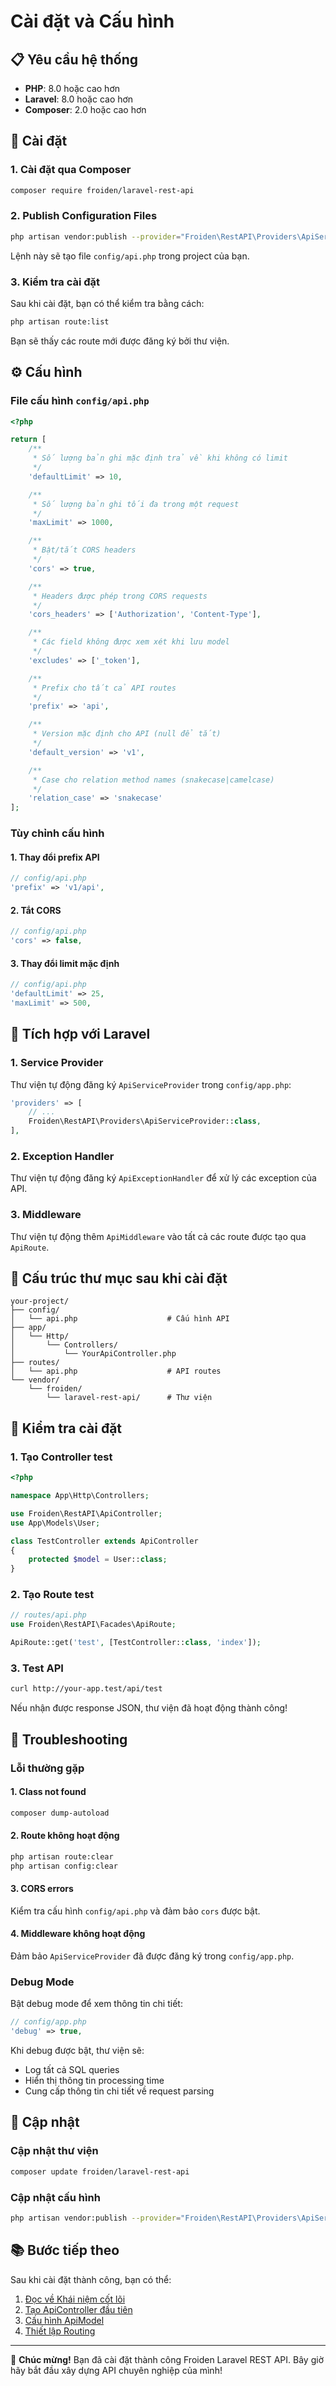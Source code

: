 # Cài đặt và Cấu hình

## 📋 Yêu cầu hệ thống

- **PHP**: 8.0 hoặc cao hơn
- **Laravel**: 8.0 hoặc cao hơn
- **Composer**: 2.0 hoặc cao hơn

## 🚀 Cài đặt

### 1. Cài đặt qua Composer

```bash
composer require froiden/laravel-rest-api
```

### 2. Publish Configuration Files

```bash
php artisan vendor:publish --provider="Froiden\RestAPI\Providers\ApiServiceProvider"
```

Lệnh này sẽ tạo file `config/api.php` trong project của bạn.

### 3. Kiểm tra cài đặt

Sau khi cài đặt, bạn có thể kiểm tra bằng cách:

```bash
php artisan route:list
```

Bạn sẽ thấy các route mới được đăng ký bởi thư viện.

## ⚙️ Cấu hình

### File cấu hình `config/api.php`

```php
<?php

return [
    /**
     * Số lượng bản ghi mặc định trả về khi không có limit
     */
    'defaultLimit' => 10,

    /**
     * Số lượng bản ghi tối đa trong một request
     */
    'maxLimit' => 1000,

    /**
     * Bật/tắt CORS headers
     */
    'cors' => true,

    /**
     * Headers được phép trong CORS requests
     */
    'cors_headers' => ['Authorization', 'Content-Type'],

    /**
     * Các field không được xem xét khi lưu model
     */
    'excludes' => ['_token'],

    /**
     * Prefix cho tất cả API routes
     */
    'prefix' => 'api',

    /**
     * Version mặc định cho API (null để tắt)
     */
    'default_version' => 'v1',

    /**
     * Case cho relation method names (snakecase|camelcase)
     */
    'relation_case' => 'snakecase'
];
```

### Tùy chỉnh cấu hình

#### 1. Thay đổi prefix API

```php
// config/api.php
'prefix' => 'v1/api',
```

#### 2. Tắt CORS

```php
// config/api.php
'cors' => false,
```

#### 3. Thay đổi limit mặc định

```php
// config/api.php
'defaultLimit' => 25,
'maxLimit' => 500,
```

## 🔧 Tích hợp với Laravel

### 1. Service Provider

Thư viện tự động đăng ký `ApiServiceProvider` trong `config/app.php`:

```php
'providers' => [
    // ...
    Froiden\RestAPI\Providers\ApiServiceProvider::class,
],
```

### 2. Exception Handler

Thư viện tự động đăng ký `ApiExceptionHandler` để xử lý các exception của API.

### 3. Middleware

Thư viện tự động thêm `ApiMiddleware` vào tất cả các route được tạo qua `ApiRoute`.

## 📁 Cấu trúc thư mục sau khi cài đặt

```
your-project/
├── config/
│   └── api.php                    # Cấu hình API
├── app/
│   └── Http/
│       └── Controllers/
│           └── YourApiController.php
├── routes/
│   └── api.php                    # API routes
└── vendor/
    └── froiden/
        └── laravel-rest-api/      # Thư viện
```

## 🧪 Kiểm tra cài đặt

### 1. Tạo Controller test

```php
<?php

namespace App\Http\Controllers;

use Froiden\RestAPI\ApiController;
use App\Models\User;

class TestController extends ApiController
{
    protected $model = User::class;
}
```

### 2. Tạo Route test

```php
// routes/api.php
use Froiden\RestAPI\Facades\ApiRoute;

ApiRoute::get('test', [TestController::class, 'index']);
```

### 3. Test API

```bash
curl http://your-app.test/api/test
```

Nếu nhận được response JSON, thư viện đã hoạt động thành công!

## 🚨 Troubleshooting

### Lỗi thường gặp

#### 1. Class not found
```bash
composer dump-autoload
```

#### 2. Route không hoạt động
```bash
php artisan route:clear
php artisan config:clear
```

#### 3. CORS errors
Kiểm tra cấu hình `config/api.php` và đảm bảo `cors` được bật.

#### 4. Middleware không hoạt động
Đảm bảo `ApiServiceProvider` đã được đăng ký trong `config/app.php`.

### Debug Mode

Bật debug mode để xem thông tin chi tiết:

```php
// config/app.php
'debug' => true,
```

Khi debug được bật, thư viện sẽ:
- Log tất cả SQL queries
- Hiển thị thông tin processing time
- Cung cấp thông tin chi tiết về request parsing

## 🔄 Cập nhật

### Cập nhật thư viện

```bash
composer update froiden/laravel-rest-api
```

### Cập nhật cấu hình

```bash
php artisan vendor:publish --provider="Froiden\RestAPI\Providers\ApiServiceProvider" --force
```

## 📚 Bước tiếp theo

Sau khi cài đặt thành công, bạn có thể:

1. [Đọc về Khái niệm cốt lõi](CORE_CONCEPTS.md)
2. [Tạo ApiController đầu tiên](API_CONTROLLER.md)
3. [Cấu hình ApiModel](API_MODEL.md)
4. [Thiết lập Routing](ROUTING.md)

---

🎉 **Chúc mừng!** Bạn đã cài đặt thành công Froiden Laravel REST API. Bây giờ hãy bắt đầu xây dựng API chuyên nghiệp của mình!
